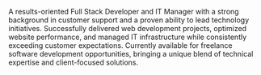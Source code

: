 A results-oriented Full Stack Developer and IT Manager with a strong background in customer support and a proven ability to lead technology initiatives. Successfully delivered web development projects, optimized website performance, and managed IT infrastructure while consistently exceeding customer expectations. Currently available for freelance software development opportunities, bringing a unique blend of technical expertise and client-focused solutions.
